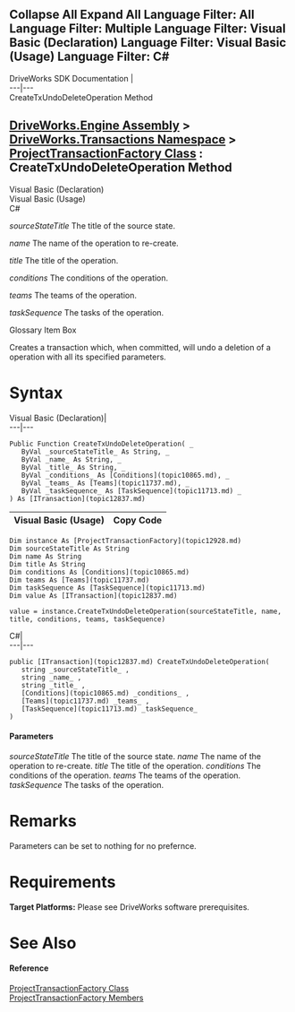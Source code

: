 Collapse All Expand All Language Filter: All  Language Filter: Multiple  Language Filter: Visual Basic (Declaration) Language Filter: Visual Basic (Usage) Language Filter: C#  
---  
DriveWorks SDK Documentation  |   
---|---  
CreateTxUndoDeleteOperation Method   
  
[DriveWorks.Engine Assembly](topic2156.md) > [DriveWorks.Transactions Namespace](topic12835.md) > [ProjectTransactionFactory Class](topic12928.md) : CreateTxUndoDeleteOperation Method  
---  
  
Visual Basic (Declaration)    
Visual Basic (Usage)    
C# 

_sourceStateTitle_
    The title of the source state.

_name_
    The name of the operation to re-create.

_title_
    The title of the operation.

_conditions_
    The conditions of the operation.

_teams_
    The teams of the operation.

_taskSequence_
    The tasks of the operation.

Glossary Item Box

Creates a transaction which, when committed, will undo a deletion of a operation with all its specified parameters. 

# Syntax

Visual Basic (Declaration)|   
---|---  
      
    
    Public Function CreateTxUndoDeleteOperation( _
       ByVal _sourceStateTitle_ As String, _
       ByVal _name_ As String, _
       ByVal _title_ As String, _
       ByVal _conditions_ As [Conditions](topic10865.md), _
       ByVal _teams_ As [Teams](topic11737.md), _
       ByVal _taskSequence_ As [TaskSequence](topic11713.md) _
    ) As [ITransaction](topic12837.md)  
  
Visual Basic (Usage)| Copy Code  
---|---  
      
    
    Dim instance As [ProjectTransactionFactory](topic12928.md)
    Dim sourceStateTitle As String
    Dim name As String
    Dim title As String
    Dim conditions As [Conditions](topic10865.md)
    Dim teams As [Teams](topic11737.md)
    Dim taskSequence As [TaskSequence](topic11713.md)
    Dim value As [ITransaction](topic12837.md)
     
    value = instance.CreateTxUndoDeleteOperation(sourceStateTitle, name, title, conditions, teams, taskSequence)  
  
C#|   
---|---  
      
    
    public [ITransaction](topic12837.md) CreateTxUndoDeleteOperation( 
       string _sourceStateTitle_ ,
       string _name_ ,
       string _title_ ,
       [Conditions](topic10865.md) _conditions_ ,
       [Teams](topic11737.md) _teams_ ,
       [TaskSequence](topic11713.md) _taskSequence_
    )  
  
#### Parameters

 _sourceStateTitle_
    The title of the source state.
_name_
    The name of the operation to re-create.
_title_
    The title of the operation.
_conditions_
    The conditions of the operation.
_teams_
    The teams of the operation.
_taskSequence_
    The tasks of the operation.

# Remarks

Parameters can be set to nothing for no prefernce.

# Requirements

**Target Platforms:** Please see DriveWorks software prerequisites.

# See Also

#### Reference

[ProjectTransactionFactory Class](topic12928.md)   
[ProjectTransactionFactory Members](topic12929.md)


